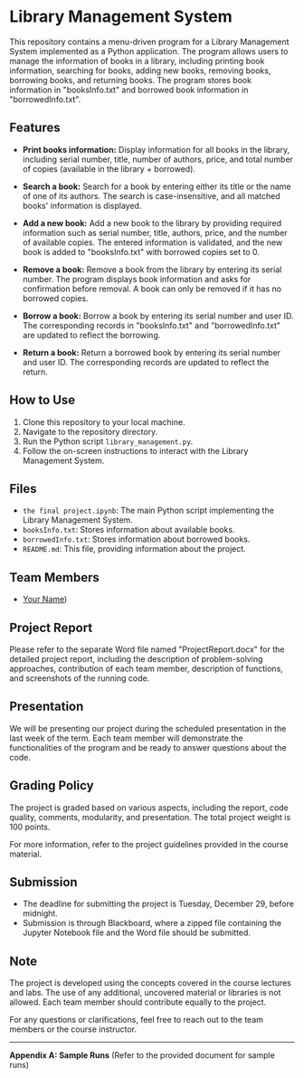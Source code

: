 # Library Management System

This repository contains a menu-driven program for a Library Management System implemented as a Python application. The program allows users to manage the information of books in a library, including printing book information, searching for books, adding new books, removing books, borrowing books, and returning books. The program stores book information in "booksInfo.txt" and borrowed book information in "borrowedInfo.txt".

## Features

- **Print books information:** Display information for all books in the library, including serial number, title, number of authors, price, and total number of copies (available in the library + borrowed).

- **Search a book:** Search for a book by entering either its title or the name of one of its authors. The search is case-insensitive, and all matched books' information is displayed.

- **Add a new book:** Add a new book to the library by providing required information such as serial number, title, authors, price, and the number of available copies. The entered information is validated, and the new book is added to "booksInfo.txt" with borrowed copies set to 0.

- **Remove a book:** Remove a book from the library by entering its serial number. The program displays book information and asks for confirmation before removal. A book can only be removed if it has no borrowed copies.

- **Borrow a book:** Borrow a book by entering its serial number and user ID. The corresponding records in "booksInfo.txt" and "borrowedInfo.txt" are updated to reflect the borrowing.

- **Return a book:** Return a borrowed book by entering its serial number and user ID. The corresponding records are updated to reflect the return.

## How to Use

1. Clone this repository to your local machine.
2. Navigate to the repository directory.
3. Run the Python script `library_management.py`.
4. Follow the on-screen instructions to interact with the Library Management System.

## Files

- `the final project.ipynb`: The main Python script implementing the Library Management System.
- `booksInfo.txt`: Stores information about available books.
- `borrowedInfo.txt`: Stores information about borrowed books.
- `README.md`: This file, providing information about the project.

## Team Members

- [Your Name](https://github.com/yasseralian))


## Project Report

Please refer to the separate Word file named "ProjectReport.docx" for the detailed project report, including the description of problem-solving approaches, contribution of each team member, description of functions, and screenshots of the running code.

## Presentation

We will be presenting our project during the scheduled presentation in the last week of the term. Each team member will demonstrate the functionalities of the program and be ready to answer questions about the code.

## Grading Policy

The project is graded based on various aspects, including the report, code quality, comments, modularity, and presentation. The total project weight is 100 points.

For more information, refer to the project guidelines provided in the course material.

## Submission

- The deadline for submitting the project is Tuesday, December 29, before midnight.
- Submission is through Blackboard, where a zipped file containing the Jupyter Notebook file and the Word file should be submitted.

## Note

The project is developed using the concepts covered in the course lectures and labs. The use of any additional, uncovered material or libraries is not allowed. Each team member should contribute equally to the project.

For any questions or clarifications, feel free to reach out to the team members or the course instructor.

---

**Appendix A: Sample Runs** (Refer to the provided document for sample runs)

